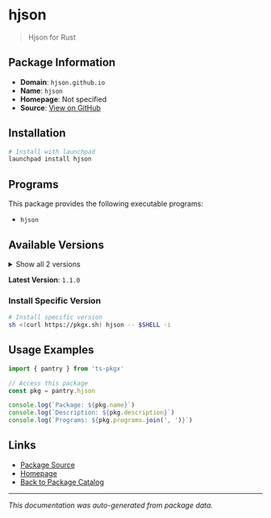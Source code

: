 # hjson

> Hjson for Rust

## Package Information

- **Domain**: `hjson.github.io`
- **Name**: `hjson`
- **Homepage**: Not specified
- **Source**: [View on GitHub](https://github.com/pkgxdev/pantry/tree/main/projects/hjson.github.io/package.yml)

## Installation

```bash
# Install with launchpad
launchpad install hjson
```

## Programs

This package provides the following executable programs:

- `hjson`

## Available Versions

<details>
<summary>Show all 2 versions</summary>

- `1.1.0`, `1.0.0`

</details>

**Latest Version**: `1.1.0`

### Install Specific Version

```bash
# Install specific version
sh <(curl https://pkgx.sh) hjson -- $SHELL -i
```

## Usage Examples

```typescript
import { pantry } from 'ts-pkgx'

// Access this package
const pkg = pantry.hjson

console.log(`Package: ${pkg.name}`)
console.log(`Description: ${pkg.description}`)
console.log(`Programs: ${pkg.programs.join(', ')}`)
```

## Links

- [Package Source](https://github.com/pkgxdev/pantry/tree/main/projects/hjson.github.io/package.yml)
- [Homepage](#)
- [Back to Package Catalog](../package-catalog.md)

---

*This documentation was auto-generated from package data.*
